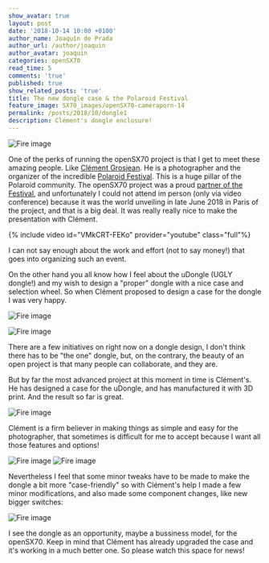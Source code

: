 ```yaml
---
show_avatar: true
layout: post
date: '2018-10-14 10:00 +0100'
author_name: Joaquín de Prada
author_url: /author/joaquin
author_avatar: joaquin
categories: openSX70
read_time: 5
comments: 'true'
published: true
show_related_posts: 'true'
title: The new dongle case & the Polaroid Festival
feature_image: SX70_images/openSX70-cameraporn-14
permalink: /posts/2018/10/dongle1
description: Clément's dongle enclosure!
---
```

![Fire image]({{site.url}}/{{site.baseurl}}img/2018/10/clem-drawing.jpg)

One of the perks of running the openSX70 project is that I get to meet these amazing people. Like [Clément Grosjean](http://clementgrosjean.fr/). He is a photographer and the organizer of the incredible [Polaroid Festival](http://polaroidfestival.com/). This is a huge pillar of the Polaroid community. 
The openSX70 project was a proud [partner of the Festival](http://polaroidfestival.com/partenaires), and unfortunately I could not attend im person (only via video conference) because it was the world unveiling in late June 2018 in Paris of the project, and that is a big deal. It was really really nice to make the presentation with Clément.	

{% include video id="VMkCRT-FEKo" provider="youtube" class="full"%}

I can not say enough about the work and effort (not to say money!) that goes into organizing such an event.

On the other hand you all know how I feel about the uDongle (UGLY dongle!) and my wish to design a "proper" dongle with a nice case and selection wheel.
So when Clément proposed to design a case for the dongle I was very happy.


![Fire image]({{site.url}}/{{site.baseurl}}img/2018/10/red-3-3-dongle.jpg)


![Fire image]({{site.url}}/{{site.baseurl}}img/2018/10/clem-skype.jpg)


There are a few initiatives on right now on a dongle design, I don't think there has to be "the one" dongle, but, on the contrary, the beauty of an open project is that many people can collaborate, and they are.

But by far the most advanced project at this moment in time is Clément's. He has designed a case for the uDongle, and has manufactured it with 3D print. And the result so far is great.

![Fire image]({{site.url}}/{{site.baseurl}}img/2018/10/clem-rendering.jpg)

Clément is a firm believer in making things as simple and easy for the photographer, that sometimes is difficult for me to accept because I want all those features and options!

![Fire image]({{site.url}}/{{site.baseurl}}img/2018/10/dongle-clement-1.jpg)
![Fire image]({{site.url}}/{{site.baseurl}}img/2018/10/dongle-clement-2.jpg)

Nevertheless I feel that some minor tweaks have to be made to make the dongle a bit more "case-friendly" so with Clément's help I made a few minor modifications, and also made some component changes, like new bigger switches:

![Fire image]({{site.url}}/{{site.baseurl}}img/2018/10/dongle-3-6-graphic.jpg)

I see the dongle as an opportunity, maybe a bussiness model, for the openSX70. Keep in mind that Clément has already upgraded the case and it's working in a much better one. So please watch this space for news!
